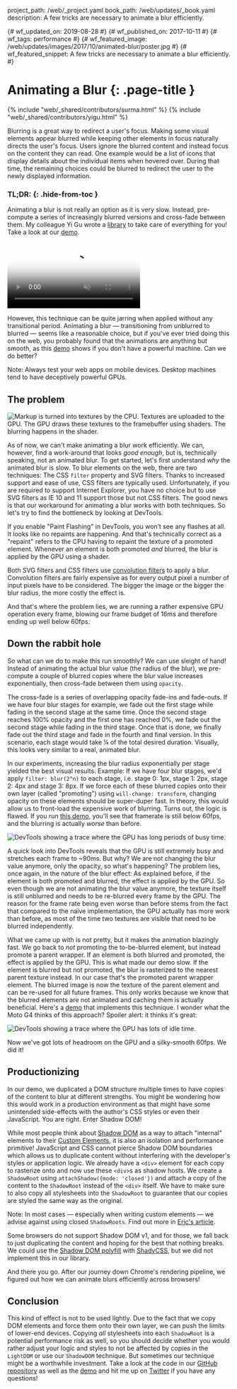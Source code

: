project_path: /web/_project.yaml
book_path: /web/updates/_book.yaml
description: A few tricks are necessary to animate a blur efficiently.

{# wf_updated_on: 2019-08-28 #}
{# wf_published_on: 2017-10-11 #}
{# wf_tags: performance #}
{# wf_featured_image: /web/updates/images/2017/10/animated-blur/poster.jpg #}
{# wf_featured_snippet: A few tricks are necessary to animate a blur efficiently. #}

# Animating a Blur {: .page-title }

{% include "web/_shared/contributors/surma.html" %}
{% include "web/_shared/contributors/yigu.html" %}

Blurring is a great way to redirect a user's focus. Making some visual
elements appear blurred while keeping other elements in focus naturally directs
the user's focus. Users ignore the blurred content and instead focus on the
content they can read. One example would be a list of icons that display details
about the individual items when hovered over. During that time, the remaining choices
could be blurred to redirect the user to the newly displayed information.

### TL;DR: {: .hide-from-toc }
Animating a blur is not really an option as it is very slow. Instead,
pre-compute a series of increasingly blurred versions and cross-fade between
them. My colleague Yi Gu wrote a
[library](https://github.com/GoogleChromeLabs/ui-element-samples/tree/gh-pages/animated-blur/scripts)
to take care of everything for you! Take a look at our
[demo](https://googlechromelabs.github.io/ui-element-samples/animated-blur/).

<video muted autoplay loop controls
  poster="/web/updates/images/2017/03/custom-scrollbar/poster.jpg"> <source
  src="https://storage.googleapis.com/webfundamentals-assets/animated-blur/demo_vp8.webm"
  type="video/webm; codecs=vp8"> <source
  src="https://storage.googleapis.com/webfundamentals-assets/animated-blur/demo_x264.mp4"
  type="video/mp4; codecs=h264"> </video>

However, this technique can be quite jarring when applied without any
transitional period. Animating a blur — transitioning from unblurred to blurred
— seems like a reasonable choice, but if you've ever tried doing this on the
web, you probably found that the animations are anything but smooth, as this
[demo](https://googlechromelabs.github.io/ui-element-samples/animated-blur/reallybadblur.html)
shows if you don't have a powerful machine. Can we do better?

Note: Always test your web apps on mobile devices. Desktop machines tend to have
deceptively powerful GPUs.

## The problem

<img src="/web/updates/images/2017/10/animated-blur/pipeline.png" alt="Markup is
  turned into textures by the CPU. Textures are uploaded to the GPU. The GPU
  draws these textures to the framebuffer using shaders. The blurring happens in
  the shader." class="attempt-right">

As of now, we can't make animating a blur work efficiently. We can, however,
find a work-around that looks *good enough*, but is, technically speaking, not
an animated blur. To get started, let's first understand *why* the animated blur
is slow. To blur elements on the web, there are two techniques: The CSS `filter`
property and SVG filters. Thanks to increased support and ease of use, CSS
filters are typically used. Unfortunately, if you are required to support Internet
Explorer, you have no choice but to use SVG filters as IE 10 and 11 support
those but not CSS filters. The good news is that our workaround for animating a
blur works with both techniques. So let's try to find the bottleneck by looking
at DevTools.

If you enable "Paint Flashing" in DevTools, you won’t see any flashes at all. It
looks like no repaints are happening. And that's technically correct as a
"repaint" refers to the CPU having to repaint the texture of a promoted element.
Whenever an element is both promoted *and* blurred, the blur is applied by the
GPU using a shader.

Both SVG filters and CSS filters use [convolution
filters](https://en.wikipedia.org/wiki/Kernel_(image_processing)) to apply a
blur. Convolution filters are fairly expensive as for every output pixel a
number of input pixels have to be considered. The bigger the image or the bigger
the blur radius, the more costly the effect is.

And that's where the problem lies, we are running a rather expensive GPU
operation every frame, blowing our frame budget of 16ms and therefore ending up
well below 60fps.


## Down the rabbit hole

So what can we do to make this run smoothly? We can use sleight of hand! Instead
of animating the actual blur value (the radius of the blur), we pre-compute a
couple of blurred copies where the blur value increases exponentially, then
cross-fade between them using `opacity`.

The cross-fade is a series of overlapping opacity fade-ins and fade-outs. If we
have four blur stages for example, we fade out the first stage while fading in
the second stage at the same time. Once the second stage reaches 100% opacity
and the first one has reached 0%, we fade out the second stage while fading in
the third stage. Once that is done, we finally fade out the third stage and fade
in the fourth and final version. In this scenario, each stage would take ¼ of
the total desired duration. Visually, this looks very similar to a real,
animated blur.

In our experiments, increasing the blur radius exponentially per stage yielded
the best visual results. Example: If we have four blur stages, we'd apply
`filter: blur(2^n)` to each stage, i.e. stage 0: 1px, stage 1: 2px, stage 2: 4px
and stage 3: 8px. If we force each of these blurred copies onto their own layer
(called "promoting") using `will-change: transform`, changing opacity on these
elements should be super-duper fast. In theory, this would allow us to
front-load the expensive work of blurring. Turns out, the logic is flawed. If
you run [this
demo](https://googlechromelabs.github.io/ui-element-samples/animated-blur/badblur.html),
you'll see that framerate is still below 60fps, and the blurring is actually
*worse* than before.

<img src="/web/updates/images/2017/10/animated-blur/badblur.jpg" alt="DevTools
  showing a trace where the GPU has long periods of busy time.">

A quick look into DevTools reveals that the GPU is still extremely busy and
stretches each frame to ~90ms. But why? We are not changing the blur value
anymore, only the opacity, so what's happening? The problem lies, once again, in
the nature of the blur effect: As explained before, if the element is both
promoted and blurred, the effect is applied by the GPU. So even though we are
not animating the blur value anymore, the texture itself is still unblurred and
needs to be re-blurred every frame by the GPU. The reason for the frame rate
being even worse than before stems from the fact that compared to the naïve
implementation, the GPU actually has more work than before, as most of the time two
textures are visible that need to be blurred independently.

What we came up with is not pretty, but it makes the animation blazingly fast.
We go back to *not* promoting the to-be-blurred element, but instead promote a
parent wrapper. If an element is both blurred and promoted, the effect is
applied by the GPU. This is what made our demo slow. If the element is blurred
but not promoted, the blur is rasterized to the nearest parent texture instead.
In our case that's the promoted parent wrapper element. The blurred image is now
the texture of the parent element and can be re-used for all future frames. This
only works because we know that the blurred elements are not animated and
caching them is actually beneficial. Here's a
[demo](https://googlechromelabs.github.io/ui-element-samples/animated-blur/goodblur.html)
that implements this technique. I wonder what the Moto G4 thinks of this
approach? Spoiler alert: it thinks it's great:

<img src="/web/updates/images/2017/10/animated-blur/goodblur.jpg" alt="DevTools
  showing a trace where the GPU has lots of idle time.">

Now we've got lots of headroom on the GPU and a silky-smooth 60fps. We did it!

## Productionizing

In our demo, we duplicated a DOM structure multiple times to have copies of the
content to blur at different strengths. You might be wondering how this would
work in a production environment as that might have some unintended side-effects
with the author's CSS styles or even their JavaScript. You are right. Enter
Shadow DOM!

While most people think about [Shadow
DOM](/web/fundamentals/web-components/shadowdom) as a way to attach "internal"
elements to their [Custom
Elements](/web/fundamentals/web-components/customelements), it is also an
isolation and performance primitive! JavaScript and CSS cannot pierce Shadow DOM
boundaries which allows us to duplicate content without interfering with the
developer's styles or application logic. We already have a `<div>` element for
each copy to rasterize onto and now use these `<div>`s as shadow hosts. We
create a `ShadowRoot` using `attachShadow({mode: 'closed'})` and attach a copy of
the content to the `ShadowRoot` instead of the `<div>` itself. We have to make
sure to also copy all stylesheets into the `ShadowRoot` to guarantee that our
copies are styled the same way as the original.

Note: In most cases — especially when writing custom elements — we advise
against using closed `ShadowRoots`. Find out more in [Eric's
article](/web/fundamentals/web-components/shadowdom#closed).

Some browsers do not support Shadow DOM v1, and for those, we fall back to just
duplicating the content and hoping for the best that nothing breaks. We could
use the [Shadow DOM polyfill](https://github.com/webcomponents/shadydom) with
[ShadyCSS](https://github.com/webcomponents/shadycss), but we did not implement
this in our library.

And there you go. After our journey down Chrome's rendering pipeline, we figured
out how we can animate blurs efficiently across browsers!

## Conclusion

This kind of effect is not to be used lightly. Due to the fact that we copy DOM
elements and force them onto their own layer, we can push the limits of lower-end
devices. Copying *all* stylesheets into each `ShadowRoot` is a potential
performance risk as well, so you should decide whether you would rather adjust
your logic and styles to not be affected by copies in the `LightDOM` or use our
`ShadowDOM` technique. But sometimes our technique might be a worthwhile
investment. Take a look at the code in our [GitHub
repository](https://github.com/GoogleChromeLabs/ui-element-samples/tree/gh-pages/animated-blur)
as well as the
[demo](https://googlechromelabs.github.io/ui-element-samples/animated-blur/) and
hit me up on [Twitter](https://twitter.com/dassurma) if you have any questions!


